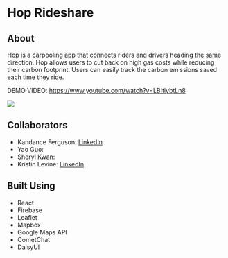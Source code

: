 # Hop Rideshare

## About
Hop is a carpooling app that connects riders and drivers heading the same direction. Hop allows users to cut back on high gas costs while reducing their carbon footprint. Users can easily track the carbon emissions saved each time they ride. 

DEMO VIDEO: https://www.youtube.com/watch?v=LBItiybtLn8

<div style="display: flex;">
<img src="https://github.com/2206-fsa-ghp-taurus/rideshare/blob/main/public/readme/riderdemo.gif">
</div>



## Collaborators
- Kandance Ferguson: [LinkedIn](https://www.linkedin.com/in/kandance-ferguson/)
- Yao Guo: 
- Sheryl Kwan: 
- Kristin Levine: [LinkedIn](https://www.linkedin.com/in/kristin-levine/)

## Built Using
- React
- Firebase
- Leaflet
- Mapbox
- Google Maps API
- CometChat
- DaisyUI
